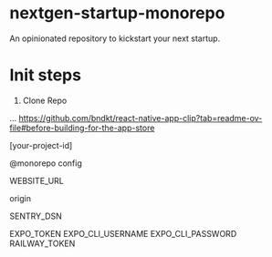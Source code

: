 # nextgen-startup-monorepo

An opinionated repository to kickstart your next startup.


# Init steps
1. Clone Repo


... https://github.com/bndkt/react-native-app-clip?tab=readme-ov-file#before-building-for-the-app-store


[your-project-id]

@monorepo
config

WEBSITE_URL

origin

SENTRY_DSN

EXPO_TOKEN
EXPO_CLI_USERNAME
EXPO_CLI_PASSWORD
RAILWAY_TOKEN
